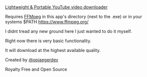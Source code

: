 [Lightweight & Portable YouTube video downloader](https://github.com/opjaegerdev/MyYoutubeDownloader)

Requires [FFMpeg](https://www.ffmpeg.org/) in this app's directory (next to the .exe) or in your systems $PATH https://www.ffmpeg.org/

I didnt tread any new ground here I just wanted to do it myself. 

Right now there is very basic functionality. 

It will download at the highest available quality.


Created by [@opjaegerdev](https://github.com/opjaegerdev)

Royalty Free and Open Source


